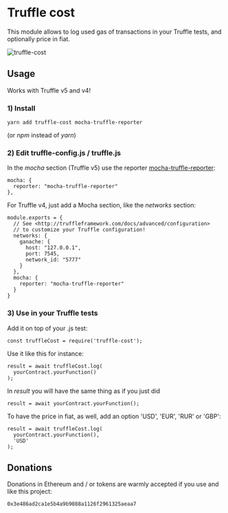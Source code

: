 # Truffle cost

This module allows to log used gas of transactions in your Truffle tests, and optionally price in fiat.

![truffle-cost](https://raw.githubusercontent.com/guix77/truffle-cost/gh-pages/truffle-cost.png)

## Usage

Works with Truffle v5 and v4!

### 1) Install

    yarn add truffle-cost mocha-truffle-reporter

(or *npm* instead of *yarn*)

### 2) Edit truffle-config.js / truffle.js

In the *mocha* section (Truffle v5) use the reporter [mocha-truffle-reporter](https://github.com/guix77/mocha-truffle-reporter):

    mocha: {
      reporter: "mocha-truffle-reporter"
    },

For Truffle v4, just add a Mocha section, like the *networks* section:

    module.exports = {
      // See <http://truffleframework.com/docs/advanced/configuration>
      // to customize your Truffle configuration!
      networks: {
        ganache: {
          host: "127.0.0.1",
          port: 7545,
          network_id: "5777"
        }
      },
      mocha: {
        reporter: "mocha-truffle-reporter"
      }
    }

### 3) Use in your Truffle tests

Add it on top of your .js test:

    const truffleCost = require('truffle-cost');

Use it like this for instance:

    result = await truffleCost.log(
      yourContract.yourFunction()
    );

In *result* you will have the same thing as if you just did

    result = await yourContract.yourFunction();

To have the price in fiat, as well, add an option 'USD', 'EUR', 'RUR' or 'GBP':

    result = await truffleCost.log(
      yourContract.yourFunction(),
      'USD'
    );

## Donations

Donations in Ethereum and / or tokens are warmly accepted if you use and like this project:

    0x3e486ad2ca1e5b4a9b9088a1126f2961325aeaa7

